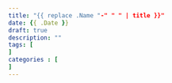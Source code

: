 ```yaml
---
title: "{{ replace .Name "-" " " | title }}"
date: {{ .Date }}
draft: true
description: ""
tags: [
]
categories : [
]
---
```


